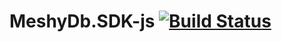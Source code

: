 # MeshyDb.SDK-js [![Build Status](https://yetisoftworks.visualstudio.com/CloudX/_apis/build/status/yetisoftworks.MeshyDb.SDK-js?branchName=master)](https://yetisoftworks.visualstudio.com/CloudX/_build/latest?definitionId=5&branchName=master)
